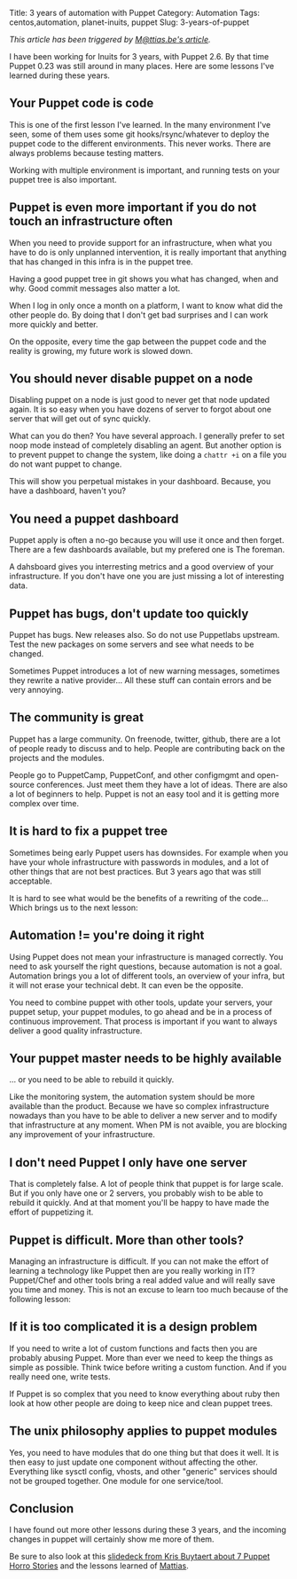 Title: 3 years of automation with Puppet
Category: Automation
Tags: centos,automation, planet-inuits, puppet
Slug: 3-years-of-puppet

*This article has been triggered by [M@ttias.be's article](http://ma.ttias.be/3-years-puppet-config-management-lessons-learned/).*

I have been working for Inuits for 3 years, with Puppet 2.6. By that time
Puppet 0.23 was still around in many places. Here are some lessons I've learned during these years.


## Your Puppet code is code

This is one of the first lesson I've learned. In the many environment I've seen, some of
them uses some git hooks/rsync/whatever to deploy the puppet code to the different
environments. This never works. There are always problems because testing matters.

Working with multiple environment is important, and running tests on your puppet tree
is also important.


## Puppet is even more important if you do not touch an infrastructure often

When you need to provide support for an infrastructure, when what you have to do is
only unplanned intervention, it is really important that anything that has changed
in this infra is in the puppet tree.

Having a good puppet tree in git shows you what has changed, when and why. Good commit
messages also matter a lot.

When I log in only once a month on a platform, I want to know what did the other people do.
By doing that I don't get bad surprises and I can work more quickly and better.

On the opposite, every time the gap between the puppet code and the reality is growing,
my future work is slowed down.


## You should never disable puppet on a node

Disabling puppet on a node is just good to never get that node updated again.
It is so easy when you have dozens of server to forgot about one server that will
get out of sync quickly.

What can you do then? You have several approach. I generally prefer to set noop mode
instead of completely disabling an agent. But another option is to prevent puppet
to change the system, like doing a `chattr +i` on a file you do not want puppet to
change.

This will show you perpetual mistakes in your dashboard. Because, you have a dashboard, haven't you?


## You need a puppet dashboard

Puppet apply is often a no-go because you will use it once and then forget. There are
a few dashboards available, but my prefered one is The foreman.

A dahsboard gives you interresting metrics and a good overview of your infrastructure.
If you don't have one you are just missing a lot of interesting data.


## Puppet has bugs, don't update too quickly

Puppet has bugs. New releases also. So do not use Puppetlabs upstream. Test the
new packages on some servers and see what needs to be changed.

Sometimes Puppet introduces a lot of new warning messages, sometimes they rewrite
a native provider... All these stuff can contain errors and be very annoying.


## The community is great

Puppet has a large community. On freenode, twitter, github, there are a lot of people
ready to discuss and to help. People are contributing back on the projects and the
modules.

People go to PuppetCamp, PuppetConf, and other configmgmt and open-source conferences.
Just meet them they have a lot of ideas. There are also a lot of beginners to help.
Puppet is not an easy tool and it is getting more complex over time.


## It is hard to fix a puppet tree

Sometimes being early Puppet users has downsides. For example when you have your
whole infrastructure with passwords in modules, and a lot of other things that are not
best practices. But 3 years ago that was still acceptable.

It is hard to see what would be the benefits of a rewriting of the code... Which
brings us to the next lesson:


## Automation != you're doing it right

Using Puppet does not mean your infrastructure is managed correctly. You need to
ask yourself the right questions, because automation is not a goal. Automation brings
you a lot of different tools, an overview of your infra, but it will not erase your
technical debt. It can even be the opposite.

You need to combine puppet with other tools, update your servers, your puppet setup,
your puppet modules, to go ahead and be in a process of continuous improvement.
That process is important if you want to always deliver a good quality infrastructure.


## Your puppet master needs to be highly available

... or you need to be able to rebuild it quickly.

Like the monitoring system, the automation system should be more available than the
product. Because we have so complex infrastructure nowadays than you have to be able
to deliver a new server and to modify that infrastructure at any moment. When PM
is not avaible, you are blocking any improvement of your infrastructure.


## I don't need Puppet I only have one server

That is completely false. A lot of people think that puppet is for large scale.
But if you only have one or 2 servers, you probably wish to be able to rebuild
it quickly. And at that moment you'll be happy to have made the effort of puppetizing it.


## Puppet is difficult. More than other tools?

Managing an infrastructure is difficult. If you can not make the effort of learning
a technology like Puppet then are you really working in IT? Puppet/Chef and other
tools bring a real added value and will really save you time and money. This
is not an excuse to learn too much because of the following lesson:


## If it is too complicated it is a design problem

If you need to write a lot of custom functions and facts then you are probably
abusing Puppet. More than ever we need to keep the things as simple as possible.
Think twice before writing a custom function. And if you really need one, write tests.

If Puppet is so complex that you need to know everything about ruby then look at
how other people are doing to keep nice and clean puppet trees.


## The unix philosophy applies to puppet modules

Yes, you need to have modules that do one thing but that does it well. It is then easy
to just update one component without affecting the other. Everything like sysctl config,
vhosts, and other "generic" services should not be grouped together. One module for one
service/tool.


## Conclusion

I have found out more other lessons during these 3 years, and the incoming changes in
puppet will certainly show me more of them.

Be sure to also look at this [slidedeck from Kris Buytaert about 7 Puppet Horro Stories](http://www.slideshare.net/KrisBuytaert/7-years-of-puppet-horror-stories) and the lessons learned of [Mattias](http://ma.ttias.be/3-years-puppet-config-management-lessons-learned/).
